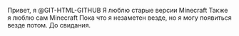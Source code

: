 Привет, я @GIT-HTML-GITHUB
Я люблю старые версии Minecraft
Также я люблю сам Minecraft
Пока что я незаметен везде, но я могу появиться везде потом.
До свидания.
